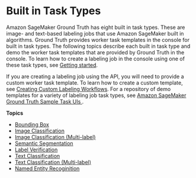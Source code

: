 # Built in Task Types<a name="sms-task-types"></a>

Amazon SageMaker Ground Truth has eight built in task types\. These are image\- and text\-based labeling jobs that use Amazon SageMaker built in algorithms\. Ground Truth provides worker task templates in the console for built in task types\. The following topics describe each built in task type and demo the worker task templates that are provided by Ground Truth in the console\. To learn how to create a labeling job in the console using one of these task types, see [Getting started](sms-getting-started.md)\. 

If you are creating a labeling job using the API, you will need to provide a custom worker task template\. To learn how to create a custom template, see [Creating Custom Labeling Workflows](sms-custom-templates.md)\. For a repository of demo templates for a variety of labeling job task types, see [Amazon SageMaker Ground Truth Sample Task UIs ](https://github.com/aws-samples/amazon-sagemaker-ground-truth-task-uis)\.

**Topics**
+ [Bounding Box](sms-bounding-box.md)
+ [Image Classification](sms-image-classification.md)
+ [Image Classification \(Multi\-label\)](sms-image-classification-multilabel.md)
+ [Semantic Segmentation](sms-semantic-segmentation.md)
+ [Label Verification](sms-label-verification.md)
+ [Text Classification](sms-text-classification.md)
+ [Text Classification \(Multi\-label\)](sms-text-classification-multilabel.md)
+ [Named Entity Recoginition](sms-named-entity-recg.md)